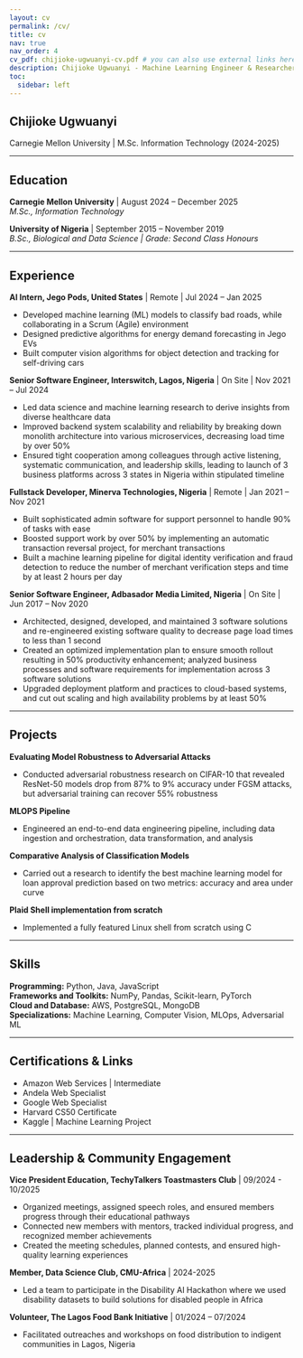 ```yaml
---
layout: cv
permalink: /cv/
title: cv
nav: true
nav_order: 4
cv_pdf: chijioke-ugwuanyi-cv.pdf # you can also use external links here
description: Chijioke Ugwuanyi - Machine Learning Engineer & Researcher at Carnegie Mellon University
toc:
  sidebar: left
---
```


## Chijioke Ugwuanyi
Carnegie Mellon University | M.Sc. Information Technology (2024-2025)

---

## Education

**Carnegie Mellon University** | August 2024 – December 2025  
*M.Sc., Information Technology*

**University of Nigeria** | September 2015 – November 2019  
*B.Sc., Biological and Data Science | Grade: Second Class Honours*

---

## Experience

**AI Intern, Jego Pods, United States** | Remote | Jul 2024 – Jan 2025
- Developed machine learning (ML) models to classify bad roads, while collaborating in a Scrum (Agile) environment
- Designed predictive algorithms for energy demand forecasting in Jego EVs
- Built computer vision algorithms for object detection and tracking for self-driving cars

**Senior Software Engineer, Interswitch, Lagos, Nigeria** | On Site | Nov 2021 – Jul 2024
- Led data science and machine learning research to derive insights from diverse healthcare data
- Improved backend system scalability and reliability by breaking down monolith architecture into various microservices, decreasing load time by over 50%
- Ensured tight cooperation among colleagues through active listening, systematic communication, and leadership skills, leading to launch of 3 business platforms across 3 states in Nigeria within stipulated timeline

**Fullstack Developer, Minerva Technologies, Nigeria** | Remote | Jan 2021 – Nov 2021
- Built sophisticated admin software for support personnel to handle 90% of tasks with ease
- Boosted support work by over 50% by implementing an automatic transaction reversal project, for merchant transactions
- Built a machine learning pipeline for digital identity verification and fraud detection to reduce the number of merchant verification steps and time by at least 2 hours per day

**Senior Software Engineer, Adbasador Media Limited, Nigeria** | On Site | Jun 2017 – Nov 2020
- Architected, designed, developed, and maintained 3 software solutions and re-engineered existing software quality to decrease page load times to less than 1 second
- Created an optimized implementation plan to ensure smooth rollout resulting in 50% productivity enhancement; analyzed business processes and software requirements for implementation across 3 software solutions
- Upgraded deployment platform and practices to cloud-based systems, and cut out scaling and high availability problems by at least 50%

---

## Projects

**Evaluating Model Robustness to Adversarial Attacks**
- Conducted adversarial robustness research on CIFAR-10 that revealed ResNet-50 models drop from 87% to 9% accuracy under FGSM attacks, but adversarial training can recover 55% robustness

**MLOPS Pipeline**
- Engineered an end-to-end data engineering pipeline, including data ingestion and orchestration, data transformation, and analysis

**Comparative Analysis of Classification Models**
- Carried out a research to identify the best machine learning model for loan approval prediction based on two metrics: accuracy and area under curve

**Plaid Shell implementation from scratch**
- Implemented a fully featured Linux shell from scratch using C

---

## Skills

**Programming:** Python, Java, JavaScript  
**Frameworks and Toolkits:** NumPy, Pandas, Scikit-learn, PyTorch  
**Cloud and Database:** AWS, PostgreSQL, MongoDB  
**Specializations:** Machine Learning, Computer Vision, MLOps, Adversarial ML

---

## Certifications & Links

- Amazon Web Services | Intermediate
- Andela Web Specialist
- Google Web Specialist
- Harvard CS50 Certificate
- Kaggle | Machine Learning Project

---

## Leadership & Community Engagement

**Vice President Education, TechyTalkers Toastmasters Club** | 09/2024 - 10/2025
- Organized meetings, assigned speech roles, and ensured members progress through their educational pathways
- Connected new members with mentors, tracked individual progress, and recognized member achievements
- Created the meeting schedules, planned contests, and ensured high-quality learning experiences

**Member, Data Science Club, CMU-Africa** | 2024-2025
- Led a team to participate in the Disability AI Hackathon where we used disability datasets to build solutions for disabled people in Africa

**Volunteer, The Lagos Food Bank Initiative** | 01/2024 – 07/2024
- Facilitated outreaches and workshops on food distribution to indigent communities in Lagos, Nigeria
